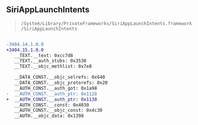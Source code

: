 ## SiriAppLaunchIntents

> `/System/Library/PrivateFrameworks/SiriAppLaunchIntents.framework/SiriAppLaunchIntents`

```diff

-3404.14.1.0.0
+3404.15.1.0.0
   __TEXT.__text: 0xcc7d8
   __TEXT.__auth_stubs: 0x3530
   __TEXT.__objc_methlist: 0x7e8

   __DATA_CONST.__objc_selrefs: 0x640
   __DATA_CONST.__objc_protorefs: 0x20
   __AUTH_CONST.__auth_got: 0x1a98
-  __AUTH_CONST.__auth_ptr: 0x1128
+  __AUTH_CONST.__auth_ptr: 0x1130
   __AUTH_CONST.__const: 0x4030
   __AUTH_CONST.__objc_const: 0x4c30
   __AUTH.__objc_data: 0x1398

```
